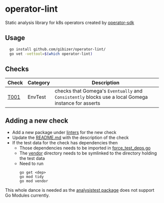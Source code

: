 # operator-lint

Static analysis library for k8s operators created by [operator-sdk](https://sdk.operatorframework.io/)

## Usage
```bash
  go install github.com/gibizer/operator-lint/
  go vet -vettool=$(which operator-lint)
```

## Checks
| Check | Category | Description
|---|---|---|
| [T001](linters/envtest/T001) | EnvTest | checks that Gomega's `Eventually` and `Consistently` blocks use a local Gomega instance for asserts


## Adding a new check
- Add a new package under [linters](linters) for the new check
- Update the [README.md](README.md) with the description of the check
- If the test data for the check has dependencies then
  - Those dependencies needs to be imported in
    [force_test_deps.go](force_test_deps.go)
  - The [vendor](vendor) directory needs to be symlinked to the directory
    holding the test data
  - Need to run
    ```shell
    go get <dep>
    go mod tidy
    go mod vendor
    ```
This whole dance is needed as the
[analysistest package](https://pkg.go.dev/golang.org/x/tools/go/analysis/analysistest)
does not support Go Modules currently.
